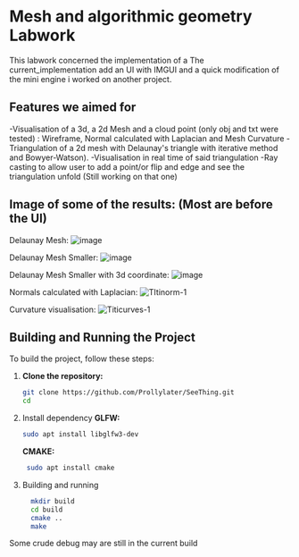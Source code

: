 # Mesh and algorithmic geometry Labwork

This labwork concerned the implementation of a 
The current_implementation add an UI with IMGUI and a quick modification of the mini engine i worked on another project.
 ## Features we aimed for
-Visualisation of a 3d, a 2d Mesh and a cloud point (only obj and txt were tested) : Wireframe, Normal calculated with Laplacian and Mesh Curvature
-Triangulation of a 2d mesh with Delaunay's triangle with iterative method and Bowyer-Watson).
-Visualisation in real time of said triangulation
-Ray casting to allow user to add a point/or flip and edge and see the triangulation unfold (Still working on that one)

 ##  Image of some of the results: (Most are before the UI)
Delaunay Mesh:
![image](https://github.com/user-attachments/assets/9f448411-b5da-485b-b731-26ded8a1c777)

Delaunay Mesh Smaller:
![image](https://github.com/user-attachments/assets/a605ee2b-7e9e-4658-9636-e4db063eeff1)

Delaunay Mesh Smaller with 3d coordinate:
![image](https://github.com/user-attachments/assets/32cbce33-1ded-4afb-b985-a08984c563b7)

Normals calculated with Laplacian:
![TItinorm-1](https://github.com/user-attachments/assets/83fe3b85-43bc-44c2-a2ae-84fe35eece9a)

Curvature visualisation:
![Titicurves-1](https://github.com/user-attachments/assets/817e9734-cc59-4aa7-9745-f71af0aa48c9)


## Building and Running the Project

To build the project, follow these steps:

1. **Clone the repository:**
   ```bash
   git clone https://github.com/Prollylater/SeeThing.git
   cd
2. Install dependency
   **GLFW:**
     ```bash
     sudo apt install libglfw3-dev
     ```
   **CMAKE:**
     ```bash
      sudo apt install cmake
     ```
3. Building and running
    ```bash
      mkdir build
      cd build
      cmake ..
      make
    ````







Some crude debug may are still in the current build

